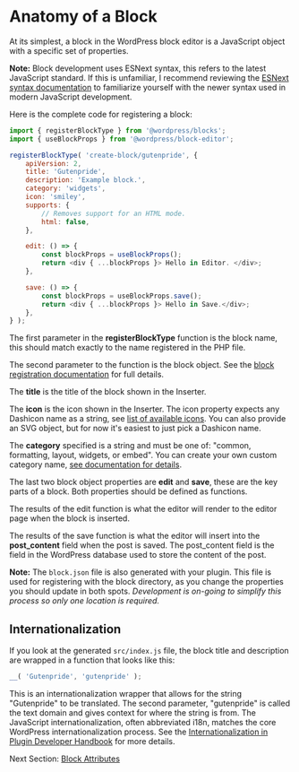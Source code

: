 # Anatomy of a Block

At its simplest, a block in the WordPress block editor is a JavaScript object with a specific set of properties.

**Note:** Block development uses ESNext syntax, this refers to the latest JavaScript standard. If this is unfamiliar, I recommend reviewing the [ESNext syntax documentation](/docs/how-to-guides/javascript/esnext-js.md) to familiarize yourself with the newer syntax used in modern JavaScript development.

Here is the complete code for registering a block:

```js
import { registerBlockType } from '@wordpress/blocks';
import { useBlockProps } from '@wordpress/block-editor';

registerBlockType( 'create-block/gutenpride', {
	apiVersion: 2,
	title: 'Gutenpride',
	description: 'Example block.',
	category: 'widgets',
	icon: 'smiley',
	supports: {
		// Removes support for an HTML mode.
		html: false,
	},

	edit: () => {
		const blockProps = useBlockProps();
		return <div { ...blockProps }> Hello in Editor. </div>;
	},

	save: () => {
		const blockProps = useBlockProps.save();
		return <div { ...blockProps }> Hello in Save.</div>;
	},
} );
```

The first parameter in the **registerBlockType** function is the block name, this should match exactly to the name registered in the PHP file.

The second parameter to the function is the block object. See the [block registration documentation](/docs/reference-guides/block-api/block-registration.md) for full details.

The **title** is the title of the block shown in the Inserter.

The **icon** is the icon shown in the Inserter. The icon property expects any Dashicon name as a string, see [list of available icons](https://developer.wordpress.org/resource/dashicons/). You can also provide an SVG object, but for now it's easiest to just pick a Dashicon name.

The **category** specified is a string and must be one of: "common, formatting, layout, widgets, or embed". You can create your own custom category name, [see documentation for details](/docs/reference-guides/filters/block-filters.md#managing-block-categories).

The last two block object properties are **edit** and **save**, these are the key parts of a block. Both properties should be defined as functions.

The results of the edit function is what the editor will render to the editor page when the block is inserted.

The results of the save function is what the editor will insert into the **post_content** field when the post is saved. The post_content field is the field in the WordPress database used to store the content of the post.

**Note:** The `block.json` file is also generated with your plugin. This file is used for registering with the block directory, as you change the properties you should update in both spots. _Development is on-going to simplify this process so only one location is required._

## Internationalization

If you look at the generated `src/index.js` file, the block title and description are wrapped in a function that looks like this:

```js
__( 'Gutenpride', 'gutenpride' );
```

This is an internationalization wrapper that allows for the string "Gutenpride" to be translated. The second parameter, "gutenpride" is called the text domain and gives context for where the string is from. The JavaScript internationalization, often abbreviated i18n, matches the core WordPress internationalization process. See the [Internationalization in Plugin Developer Handbook](https://developer.wordpress.org/plugins/internationalization/) for more details.

Next Section: [Block Attributes](/docs/getting-started/tutorials/create-block/attributes.md)
